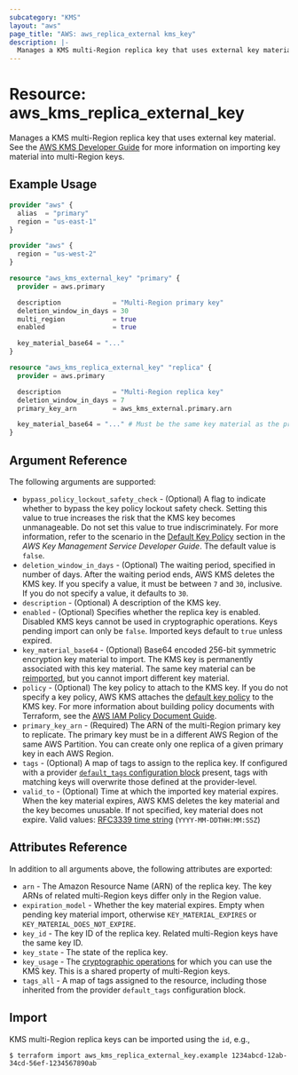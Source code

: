 ```yaml
---
subcategory: "KMS"
layout: "aws"
page_title: "AWS: aws_replica_external kms_key"
description: |-
  Manages a KMS multi-Region replica key that uses external key material.
---
```


# Resource: aws_kms_replica_external_key

Manages a KMS multi-Region replica key that uses external key material.
See the [AWS KMS Developer Guide](https://docs.aws.amazon.com/kms/latest/developerguide/multi-region-keys-import.html) for more information on importing key material into multi-Region keys.

## Example Usage

```terraform
provider "aws" {
  alias  = "primary"
  region = "us-east-1"
}

provider "aws" {
  region = "us-west-2"
}

resource "aws_kms_external_key" "primary" {
  provider = aws.primary

  description             = "Multi-Region primary key"
  deletion_window_in_days = 30
  multi_region            = true
  enabled                 = true

  key_material_base64 = "..."
}

resource "aws_kms_replica_external_key" "replica" {
  provider = aws.primary

  description             = "Multi-Region replica key"
  deletion_window_in_days = 7
  primary_key_arn         = aws_kms_external.primary.arn

  key_material_base64 = "..." # Must be the same key material as the primary's.
}
```

## Argument Reference

The following arguments are supported:

* `bypass_policy_lockout_safety_check` - (Optional) A flag to indicate whether to bypass the key policy lockout safety check.
Setting this value to true increases the risk that the KMS key becomes unmanageable. Do not set this value to true indiscriminately.
For more information, refer to the scenario in the [Default Key Policy](https://docs.aws.amazon.com/kms/latest/developerguide/key-policies.html#key-policy-default-allow-root-enable-iam) section in the _AWS Key Management Service Developer Guide_.
The default value is `false`.
* `deletion_window_in_days` - (Optional) The waiting period, specified in number of days. After the waiting period ends, AWS KMS deletes the KMS key.
If you specify a value, it must be between `7` and `30`, inclusive. If you do not specify a value, it defaults to `30`.
* `description` - (Optional) A description of the KMS key.
* `enabled` - (Optional) Specifies whether the replica key is enabled. Disabled KMS keys cannot be used in cryptographic operations. Keys pending import can only be `false`. Imported keys default to `true` unless expired.
* `key_material_base64` - (Optional) Base64 encoded 256-bit symmetric encryption key material to import. The KMS key is permanently associated with this key material. The same key material can be [reimported](https://docs.aws.amazon.com/kms/latest/developerguide/importing-keys.html#reimport-key-material), but you cannot import different key material.
* `policy` - (Optional) The key policy to attach to the KMS key. If you do not specify a key policy, AWS KMS attaches the [default key policy](https://docs.aws.amazon.com/kms/latest/developerguide/key-policies.html#key-policy-default) to the KMS key.
For more information about building policy documents with Terraform, see the [AWS IAM Policy Document Guide](https://learn.hashicorp.com/terraform/aws/iam-policy).
* `primary_key_arn` - (Required) The ARN of the multi-Region primary key to replicate. The primary key must be in a different AWS Region of the same AWS Partition. You can create only one replica of a given primary key in each AWS Region.
* `tags` - (Optional) A map of tags to assign to the replica key. If configured with a provider [`default_tags` configuration block](https://www.terraform.io/docs/providers/aws/index.html#default_tags-configuration-block) present, tags with matching keys will overwrite those defined at the provider-level.
* `valid_to` - (Optional) Time at which the imported key material expires. When the key material expires, AWS KMS deletes the key material and the key becomes unusable. If not specified, key material does not expire. Valid values: [RFC3339 time string](https://tools.ietf.org/html/rfc3339#section-5.8) (`YYYY-MM-DDTHH:MM:SSZ`)

## Attributes Reference

In addition to all arguments above, the following attributes are exported:

* `arn` - The Amazon Resource Name (ARN) of the replica key. The key ARNs of related multi-Region keys differ only in the Region value.
* `expiration_model` - Whether the key material expires. Empty when pending key material import, otherwise `KEY_MATERIAL_EXPIRES` or `KEY_MATERIAL_DOES_NOT_EXPIRE`.
* `key_id` - The key ID of the replica key. Related multi-Region keys have the same key ID.
* `key_state` - The state of the replica key.
* `key_usage` - The [cryptographic operations](https://docs.aws.amazon.com/kms/latest/developerguide/concepts.html#cryptographic-operations) for which you can use the KMS key. This is a shared property of multi-Region keys.
* `tags_all` - A map of tags assigned to the resource, including those inherited from the provider `default_tags` configuration block.

## Import

KMS multi-Region replica keys can be imported using the `id`, e.g.,

```
$ terraform import aws_kms_replica_external_key.example 1234abcd-12ab-34cd-56ef-1234567890ab
```
